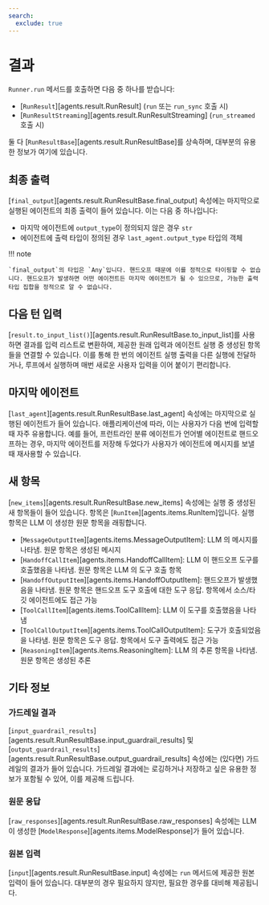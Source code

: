 ```yaml
---
search:
  exclude: true
---
```

# 결과

`Runner.run` 메서드를 호출하면 다음 중 하나를 받습니다:

- [`RunResult`][agents.result.RunResult] (`run` 또는 `run_sync` 호출 시)
- [`RunResultStreaming`][agents.result.RunResultStreaming] (`run_streamed` 호출 시)

둘 다 [`RunResultBase`][agents.result.RunResultBase]를 상속하며, 대부분의 유용한 정보가 여기에 있습니다.

## 최종 출력

[`final_output`][agents.result.RunResultBase.final_output] 속성에는 마지막으로 실행된 에이전트의 최종 출력이 들어 있습니다. 이는 다음 중 하나입니다:

- 마지막 에이전트에 `output_type`이 정의되지 않은 경우 `str`
- 에이전트에 출력 타입이 정의된 경우 `last_agent.output_type` 타입의 객체

!!! note

    `final_output`의 타입은 `Any`입니다. 핸드오프 때문에 이를 정적으로 타이핑할 수 없습니다. 핸드오프가 발생하면 어떤 에이전트든 마지막 에이전트가 될 수 있으므로, 가능한 출력 타입 집합을 정적으로 알 수 없습니다.

## 다음 턴 입력

[`result.to_input_list()`][agents.result.RunResultBase.to_input_list]를 사용하면 결과를 입력 리스트로 변환하여, 제공한 원래 입력과 에이전트 실행 중 생성된 항목들을 연결할 수 있습니다. 이를 통해 한 번의 에이전트 실행 출력을 다른 실행에 전달하거나, 루프에서 실행하며 매번 새로운 사용자 입력을 이어 붙이기 편리합니다.

## 마지막 에이전트

[`last_agent`][agents.result.RunResultBase.last_agent] 속성에는 마지막으로 실행된 에이전트가 들어 있습니다. 애플리케이션에 따라, 이는 사용자가 다음 번에 입력할 때 자주 유용합니다. 예를 들어, 프런트라인 분류 에이전트가 언어별 에이전트로 핸드오프하는 경우, 마지막 에이전트를 저장해 두었다가 사용자가 에이전트에 메시지를 보낼 때 재사용할 수 있습니다.

## 새 항목

[`new_items`][agents.result.RunResultBase.new_items] 속성에는 실행 중 생성된 새 항목들이 들어 있습니다. 항목은 [`RunItem`][agents.items.RunItem]입니다. 실행 항목은 LLM 이 생성한 원문 항목을 래핑합니다.

- [`MessageOutputItem`][agents.items.MessageOutputItem]: LLM 의 메시지를 나타냄. 원문 항목은 생성된 메시지
- [`HandoffCallItem`][agents.items.HandoffCallItem]: LLM 이 핸드오프 도구를 호출했음을 나타냄. 원문 항목은 LLM 의 도구 호출 항목
- [`HandoffOutputItem`][agents.items.HandoffOutputItem]: 핸드오프가 발생했음을 나타냄. 원문 항목은 핸드오프 도구 호출에 대한 도구 응답. 항목에서 소스/타깃 에이전트에도 접근 가능
- [`ToolCallItem`][agents.items.ToolCallItem]: LLM 이 도구를 호출했음을 나타냄
- [`ToolCallOutputItem`][agents.items.ToolCallOutputItem]: 도구가 호출되었음을 나타냄. 원문 항목은 도구 응답. 항목에서 도구 출력에도 접근 가능
- [`ReasoningItem`][agents.items.ReasoningItem]: LLM 의 추론 항목을 나타냄. 원문 항목은 생성된 추론

## 기타 정보

### 가드레일 결과

[`input_guardrail_results`][agents.result.RunResultBase.input_guardrail_results] 및 [`output_guardrail_results`][agents.result.RunResultBase.output_guardrail_results] 속성에는 (있다면) 가드레일의 결과가 들어 있습니다. 가드레일 결과에는 로깅하거나 저장하고 싶은 유용한 정보가 포함될 수 있어, 이를 제공해 드립니다.

### 원문 응답

[`raw_responses`][agents.result.RunResultBase.raw_responses] 속성에는 LLM 이 생성한 [`ModelResponse`][agents.items.ModelResponse]가 들어 있습니다.

### 원본 입력

[`input`][agents.result.RunResultBase.input] 속성에는 `run` 메서드에 제공한 원본 입력이 들어 있습니다. 대부분의 경우 필요하지 않지만, 필요한 경우를 대비해 제공됩니다.